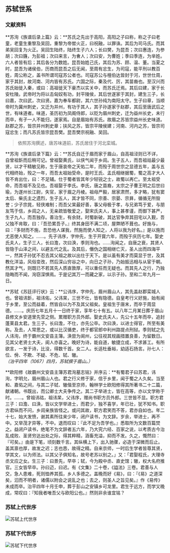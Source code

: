## 苏轼世系
### 文献资料
**苏洵《族谱后录上篇》云：**苏氏之先出于高阳，高阳之子曰称，称之子曰老童，老童生重黎及吴回，重黎为帝喾火正，曰祝融，以罪诛。其后为司马氏。而其弟吴回复为火正。吴回生陆终，陆终生子六人；长曰樊，为昆吾；次曰惠连，为参胡；次曰籛，为彭祖；次曰来言，为㑹人；次曰安，为曹姓；季曰季连，为芈姓。六人者皆有后；其后各分为数姓。昆吾始姓己氏，其后为苏、顾、温、董。当夏之时，昆吾为诸侯伯，历商而昆吾之后无闻，至周有忿生，为司寇，能平刑以教百姓，周公称之，盖书所谓司寇苏公者也。司寇苏公与檀伯达皆封于河，世世仕周，家于其封，故河南、河内皆有苏氏。六国之际，秦及代、厉，其苗裔也。至汉兴而苏氏始徙入秦，或曰：高祖徙天下豪杰以实关中，而苏氏迁焉。其后曰建，家于长安杜陵。武帝时为将以击匈奴有功，封平陵侯，其后世遂家于其封，建生三子，长曰嘉，次曰武，次曰贤。嘉为奉车都尉，其六世孙纯为南阳太守。生子曰章，当顺帝时为冀州刺史，又迁为并州，有功于其人，其子孙遂家于赵郡，其后至唐武后之世，有味道者。味道，圣历初为凤阁侍郎，以贬为眉州刺史，迁为益州长史，未行而卒，有子一人不能归，遂家焉。自是眉始有苏氏。故眉之苏皆宗益州长史味道。赵郡之苏，皆宗并州刺史章；扶风之苏，皆宗平陵侯建；河南、河内之苏，皆宗司寇忿生；而凡苏氏皆宗昆吾樊。昆吾樊宗祝融、吴回。
>依照苏洵撰述，唐苏味道前，苏氏居住于河北栾城。

**苏洵《族谱后录下篇》云：**苏氏自迁于眉而家于眉山，自高祖泾则已不详，自曾祖釿而后稍可记。曾祖娶黄氏，以侠气闻于乡闾。生子五人，而吾祖祜最少最贤，以才干精敏见称，生于唐哀帝之天佑二年，而殁于周世宗之显德五年，盖与五代相终始，殁之一年，而吾太祖始受命，是时王氏、孟氏相继据蜀，蜀之高才大人皆不肯出仕，曰：不足辅。仕于蜀者皆其年少轻锐之士，故蜀以再亡。至太祖受命，而吾祖不及见也。吾祖娶于李氏。李氏，唐之苗裔，太宗之子曹王明之后世曰瑜，为遂州长江尉，失官，家于眉之丹棱。祖母严毅，居家肃然，多才略，犹有窦太后、柴氏主之遗烈，生子五人，其才皆不同，宗善、宗晏、宗昪，循循无所毁誉；少子宗晁，轻侠难制；而吾父杲最好善，事父母极于孝，与兄弟笃于爱，与朋友笃于信，乡闾之人，无亲疏皆敬爱之，娶宋氏夫人，事上甚孝谨，而御下甚严，生子九人，而吾独存。善治生，有余财。时蜀新破，其达官争弃其田宅以入觐，吾父独不肯取，曰：『吾恐累吾子。』终其身田不满二顷，屋弊陋不葺也。好施与，曰：『多财而不施，吾恐他人谋我，然施而使人知之，人将以我为好名。』是以施而尤恶使人知之。……。先子讳序，字仲先，生于开寳六年，而殁于庆历七年。娶史氏夫人，生子三人，长曰澹，次曰涣，季则洵也。……洵闻之，自唐之衰，其贤人皆隐于山泽之间，以避五代之乱。及其后，僭伪之国相继亡灭，圣人出而四海平一，然其子孙犹不忍去其父祖之故以出仕于天下。是以虽有美才而莫显于世，及其教化洋溢，风俗变改，然后深山穷谷之中，向日之子孙，乃始振迅相与从宦于朝。然其才气，则既已不若其先人质直敦厚，可以重任而无疑也。而其先人之行，乃独隐晦而不闻，洵窃深惧焉。于是记其万一而藏之家，以示子孙。至和二年九月一日。        

**苏轼《苏廷评行状》云：**公讳序，字仲先，眉州眉山人，其先盖赵郡栾城人也。曾祖讳釿，祖讳佑，父讳杲，三世不仕，皆有隐德。自皇考行义好施，始有闻于乡里，至公而益着，然皆自以为不及其父祖矣。皇祖生于唐末，而卒于周显德。……。庆历七年五月十一日终于家，享年七十有五。以八年二月某日葬于眉山县修文乡安道里先茔之侧。累赠职方员外郎。娶史氏夫人，先公十五年而卒，追封蓬莱县太君。生三子。长曰澹，不仕，亦先公卒。次曰涣，以进士得官，所至有美称。及去，人常思之，或以比汉循吏，终于都官郎中利州路提点刑狱。季则轼之先人讳洵，终于霸州文安县主簿。涣尝为阆州，公往视其规画措置良善，为留数日。见其父老贤士大夫，阆人亦喜之。晚好为诗，能自道，敏捷立成，不求甚工。有所欲言，一发于诗，比没，得数千首。女二人。长适杜垂裕，幼适石扬言。孙七人：位、佾、不欺、不疑、不危、轼、辙。*（治平四年（1067）四月，苏轼撰于眉山。）*

**欧阳修《故霸州文安县主簿苏君洵墓志铭》并序云：**有蜀君子曰苏君，讳洵，字明允，眉州眉山人也。君之行义修于家，信于乡里，闻于蜀之人久矣。当至和、嘉佑之间，与其二子轼、辙偕至京师，翰林学士欧阳修得其所著书二十二篇，献诸朝。书既出，而公卿士大夫争传之。其二子举进士，皆在高等，亦以文学称于时。……。曾祖讳祜，祖讳杲，父讳序，赠尚书职方员外郎。三世皆不显。职方君三子：曰澹、曰涣，皆以文学举进士，而君少，独不喜学，年已壮，犹不知书。职方君纵而不问，乡闾亲族皆怪之。或问其故，职方君笑而不答，君亦自如也。年二十七，始大发愤，谢其素所往来少年，闭户读书，为文辞。岁余，举进士，再不中。又举茂才异等，不中。退而叹曰：『此不足为吾学也。』悉取所为文数百篇焚之。益闭户读书，绝笔不为文辞者五六年，乃大究六经、百家之说，以考质古今治乱成败、圣贤穷达出处之际，得其粹精，涵畜充溢，抑而不发。久之，慨然曰：『可矣。』由是下笔，顷刻数千言。其纵横上下，出入驰骤，必造于深微而后止。盖其禀也厚，故发之迟；志也悫，故得之精。自来京师，一时后生学者皆尊其贤，学其文，以为师法。以其父子俱知名，故号老苏以别之。」又：「君娶程氏，大理寺丞文应之女。生三子：曰景先，早卒；轼，今为殿中丞、直史馆；辙，权大名府推官。三女皆早卒。孙曰迈，曰迟。有《文集》二十卷，《謚法》三卷。君善与人交，急人患难，死则恤养其孤，乡人多德之。盖晚而好《易》，曰：『《易》之道深矣，汩而不明者，诸儒以附会之说乱之也；去之，则圣人之旨见矣。』作《易传》未成而卒。治平四年十月壬申，葬于彭山之安镇乡可龙里。君生于远方，而学又晚成，常叹曰：『知我者唯吾父与欧阳公也。』然则非余谁宜铭？

### 苏轼上代世序

![苏轼上代世序](https://fastly.jsdelivr.net/gh/littleyz/su-shi/docs/static/shi-xi-1.svg)


### 苏轼下代世序

![苏轼下代世序](https://fastly.jsdelivr.net/gh/littleyz/su-shi/docs/static/shi-xi-2.svg)
